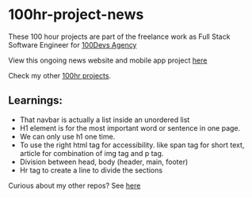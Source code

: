 # 100hr-project-news

These 100 hour projects are part of the freelance work as Full Stack Software Engineer for [100Devs Agency](https://www.linkedin.com/company/100devs/)

View this ongoing news website and mobile app project [here](https://agcdtmr.github.io/100hr-project-news/)

Check my other [100hr projects](https://github.com/agcdtmr/100hr-project-others).

## Learnings:
- That navbar is actually a list inside an unordered list
- H1 element is for the most important word or sentence in one page.
- We can only use h1 one time.
- To use the right html tag for accessibility. like span tag for short text, article for combination of img tag and p tag.
- Division between head, body (header, main, footer)
- Hr tag to create a line to divide the sections

Curious about my other repos? See [here](https://github.com/agcdtmr?tab=repositories)
